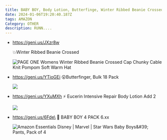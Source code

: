 ```yaml
---
title: BABY BOY, Body Lotion, Butterfinge, Winter Ribbed Beanie Crossed
date: 2024-01-06T19:20:40.187Z
tags: AMAZON
Category: OTHER
description: RUNN....
---
```

* https://geni.us/JXzr8w

  💥Winter Ribbed Beanie Crossed

  ![PAGE ONE Womens Winter Ribbed Beanie Crossed Cap Chunky Cable Knit Pompom Soft Warm Hat](https://m.media-amazon.com/images/I/71R0nWwBjaL._AC_SX679_.jpg)
* https://geni.us/YTioGEi
  😲Butterfinger, Bulk 18 Pack

  ![](https://m.media-amazon.com/images/I/71BAIbZ628L._SL1500_.jpg)
* https://geni.us/YXuMXh
  ⚡ Eucerin Intensive Repair Body Lotion
  Add 2 

  ![](https://m.media-amazon.com/images/I/61fzHc4p+FL._SL1500_.jpg)
* https://geni.us/6Fde\
  🍯 BABY BOY 4 PACK 
  6.xx

  ![Amazon Essentials Disney | Marvel | Star Wars Baby Boys\&#39; Pants, Pack of 4](https://m.media-amazon.com/images/I/81xfvu5qX9L._AC_SX679_.jpg)